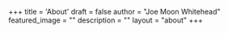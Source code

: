 +++
title = 'About'
draft = false
author = "Joe Moon Whitehead"
featured_image = ""
description = ""
layout = "about"
+++
